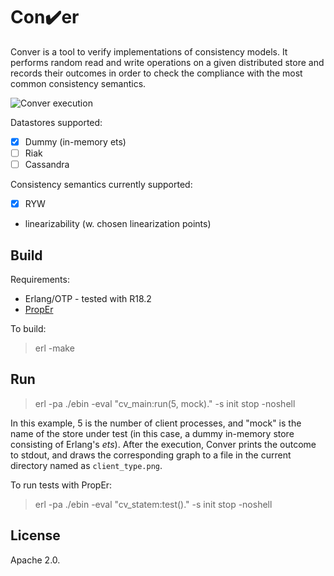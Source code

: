 # Con:heavy_check_mark:er

Conver is a tool to verify implementations of consistency models.
It performs random read and write operations on a given distributed store and records their outcomes
in order to check the compliance with the most common consistency semantics.

![Conver execution](https://raw.github.com/pviotti/conver/master/ex-mock.png)

Datastores supported:

 * [x] Dummy (in-memory ets)
 * [ ] Riak
 * [ ] Cassandra

Consistency semantics currently supported:

 * [x] RYW
 * linearizability (w. chosen linearization points)

## Build

Requirements:

 * Erlang/OTP - tested with R18.2
 * [PropEr](http://proper.softlab.ntua.gr/)

To build:

> erl -make


## Run

> erl -pa ./ebin -eval "cv_main:run(5, mock)." -s init stop -noshell

In this example, 5 is the number of client processes, and "mock" is the name of the store under test
(in this case, a dummy in-memory store consisting of Erlang's *ets*).
After the execution, Conver prints the outcome to stdout, and draws the corresponding graph
to a file in the current directory named as `client_type.png`.  

To run tests with PropEr:

> erl -pa ./ebin -eval "cv_statem:test()." -s init stop -noshell
    

## License

Apache 2.0.
